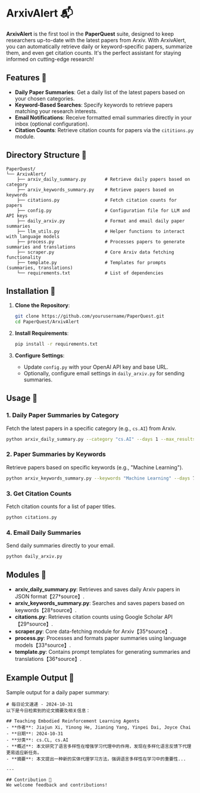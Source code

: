 # ArxivAlert 📬

**ArxivAlert** is the first tool in the **PaperQuest** suite, designed to keep researchers up-to-date with the latest papers from Arxiv. With ArxivAlert, you can automatically retrieve daily or keyword-specific papers, summarize them, and even get citation counts. It's the perfect assistant for staying informed on cutting-edge research!

## Features 🌟

- **Daily Paper Summaries**: Get a daily list of the latest papers based on your chosen categories.
- **Keyword-Based Searches**: Specify keywords to retrieve papers matching your research interests.
- **Email Notifications**: Receive formatted email summaries directly in your inbox (optional configuration).
- **Citation Counts**: Retrieve citation counts for papers via the `cititions.py` module.

## Directory Structure 📁

```plaintext
PaperQuest/
└── ArxivAlert/
    ├── arxiv_daily_summary.py       # Retrieve daily papers based on category
    ├── arxiv_keywords_summary.py    # Retrieve papers based on keywords
    ├── citations.py                 # Fetch citation counts for papers
    ├── config.py                    # Configuration file for LLM and API keys
    ├── daily_arxiv.py               # Format and email daily paper summaries
    ├── llm_utils.py                 # Helper functions to interact with language models
    ├── process.py                   # Processes papers to generate summaries and translations
    ├── scraper.py                   # Core Arxiv data fetching functionality
    ├── template.py                  # Templates for prompts (summaries, translations)
    └── requirements.txt             # List of dependencies
```

## Installation 🔧

1. **Clone the Repository**:
   ```bash
   git clone https://github.com/yourusername/PaperQuest.git
   cd PaperQuest/ArxivAlert
   ```

2. **Install Requirements**:
   ```bash
   pip install -r requirements.txt
   ```

3. **Configure Settings**:
   - Update `config.py` with your OpenAI API key and base URL.
   - Optionally, configure email settings in `daily_arxiv.py` for sending summaries.

## Usage 🚀

### 1. Daily Paper Summaries by Category
Fetch the latest papers in a specific category (e.g., `cs.AI`) from Arxiv.

```bash
python arxiv_daily_summary.py --category "cs.AI" --days 1 --max_results 50
```

### 2. Paper Summaries by Keywords
Retrieve papers based on specific keywords (e.g., "Machine Learning").

```bash
python arxiv_keywords_summary.py --keywords "Machine Learning" --days 7 --max_results 100
```

### 3. Get Citation Counts
Fetch citation counts for a list of paper titles.

```bash
python citations.py
```

### 4. Email Daily Summaries
Send daily summaries directly to your email.

```bash
python daily_arxiv.py
```

## Modules 📑

- **arxiv_daily_summary.py**: Retrieves and saves daily Arxiv papers in JSON format【27†source】.
- **arxiv_keywords_summary.py**: Searches and saves papers based on keywords【28†source】.
- **citations.py**: Retrieves citation counts using Google Scholar API【29†source】.
- **scraper.py**: Core data-fetching module for Arxiv【35†source】.
- **process.py**: Processes and formats paper summaries using language models【33†source】.
- **template.py**: Contains prompt templates for generating summaries and translations【36†source】.

## Example Output 🎉

Sample output for a daily paper summary:

```plaintext
# 每日论文速递 - 2024-10-31
以下是今日检索到的论文摘要及相关信息：

## Teaching Embodied Reinforcement Learning Agents
- **作者**: Jiajun Xi, Yinong He, Jianing Yang, Yinpei Dai, Joyce Chai
- **日期**: 2024-10-31
- **分类**: cs.CL, cs.AI
- **概述**: 本文研究了语言多样性在增强学习代理中的作用，发现在多样化语言反馈下代理更易适应新任务。
- **摘要**: 本文提出一种新的实体代理学习方法，强调语言多样性在学习中的重要性...

---

## Contribution 🎉
We welcome feedback and contributions!